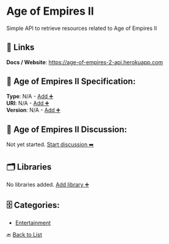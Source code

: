 # Age of Empires II

Simple API to retrieve resources related to Age of Empires II

##  🔗 Links
**Docs / Website**: https://age-of-empires-2-api.herokuapp.com

## 🧬 Age of Empires II Specification:
**Type**: N/A - [Add ➕](https://github.com/apis-list/apis-list/edit/main/apis.yaml#L563)  
**URI**: N/A - [Add ➕](https://github.com/apis-list/apis-list/edit/main/apis.yaml#L563)  
**Version**: N/A - [Add ➕](https://github.com/apis-list/apis-list/edit/main/apis.yaml#L563)

## 💬 Age of Empires II Discussion:
Not yet started. [Start discussion ➡️](https://github.com/apis-list/apis-list/discussions/new)

## 🗂️ Libraries

No libraries added. [Add library ➕](https://github.com/apis-list/apis-list/edit/main/apis.yaml#L563)    


## 🗄️ Categories:
- [Entertainment](https://github.com/apis-list/apis-list#entertainment-)

🔙  [Back to List](https://github.com/apis-list/apis-list)
